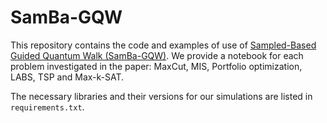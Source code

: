 # SamBa-GQW

This repository contains the code and examples of use of [Sampled-Based Guided Quantum Walk (SamBa-GQW)](https://arxiv.org/abs/2509.15138). We provide a notebook for each problem investigated in the paper: MaxCut, MIS, Portfolio optimization, LABS, TSP and Max-k-SAT.

The necessary libraries and their versions for our simulations are listed in `requirements.txt`.

